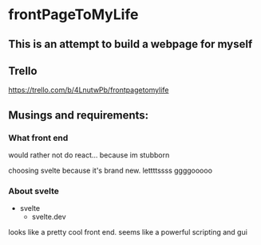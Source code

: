 # frontPageToMyLife

## This is an attempt to build a webpage for myself


## Trello

https://trello.com/b/4LnutwPb/frontpagetomylife

## Musings and requirements:

### What front end
would rather not do react... because im stubborn

choosing svelte because it's brand new. lettttssss ggggooooo

### About svelte
- svelte 
    - svelte.dev

looks like a pretty cool front end. seems like a powerful scripting and gui